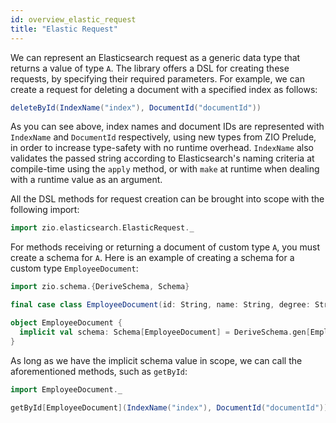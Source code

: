 ```yaml
---
id: overview_elastic_request
title: "Elastic Request"
---
```


We can represent an Elasticsearch request as a generic data type that returns a value of type `A`. The library offers a DSL for creating these requests, by specifying their required parameters. For example, we can create a request for deleting a document with a specified index as follows:

```scala
deleteById(IndexName("index"), DocumentId("documentId"))
```

As you can see above, index names and document IDs are represented with `IndexName` and `DocumentId` respectively, using new types from ZIO Prelude, in order to increase type-safety with no runtime overhead. `IndexName` also validates the passed string according to Elasticsearch's naming criteria at compile-time using the `apply` method, or with `make` at runtime when dealing with a runtime value as an argument.

All the DSL methods for request creation can be brought into scope with the following import:

```scala
import zio.elasticsearch.ElasticRequest._
```

For methods receiving or returning a document of custom type `A`, you must create a schema for `A`. Here is an example of creating a schema for a custom type `EmployeeDocument`:

```scala
import zio.schema.{DeriveSchema, Schema}

final case class EmployeeDocument(id: String, name: String, degree: String, age: Int)

object EmployeeDocument {
  implicit val schema: Schema[EmployeeDocument] = DeriveSchema.gen[EmployeeDocument]
}
```

As long as we have the implicit schema value in scope, we can call the aforementioned methods, such as `getById`:

```scala
import EmployeeDocument._

getById[EmployeeDocument](IndexName("index"), DocumentId("documentId"))
```
